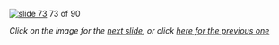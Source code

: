 [![slide 73](https://dl.dropboxusercontent.com/u/2977490/presentations/cookbook/73.jpg)](74.md)
73 of 90

_Click on the image for the [next slide](74.md), or click [here for the previous one](72.md)_